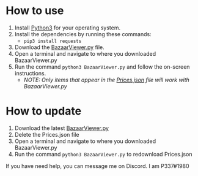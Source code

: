# How to use
1. Install [Python3](https://wiki.python.org/moin/BeginnersGuide/Download) for your operating system.
2. Install the dependencies by running these commands:
    - `pip3 install requests`
3. Download the [BazaarViewer.py](https://github.com/wwhtrbbtt/HypixelBazaarViewer/blob/master/HypixelBazaarViewer/BazaarViewer.py) file.
4. Open a terminal and navigate to where you downloaded BazaarViewer.py
5. Run the command `python3 BazaarViewer.py` and follow the on-screen instructions.
    - *NOTE: Only items that appear in the [Prices.json](https://github.com/wwhtrbbtt/HypixelBazaarViewer/blob/master/HypixelBazaarViewer/Prices.json) file will work with BazaarViewer.py*

# How to update
1. Download the latest [BazaarViewer.py](https://github.com/wwhtrbbtt/HypixelBazaarViewer/blob/master/HypixelBazaarViewer/BazaarViewer.py)
2. Delete the Prices.json file
3. Open a terminal and navigate to where you downloaded BazaarViewer.py
4. Run the command `python3 BazaarViewer.py` to redownload Prices.json

If you have need help, you can message me on Discord. I am P337#1980